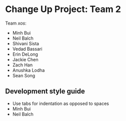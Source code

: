 # Change Up Project: Team 2

Team *xos*:

- Minh Bui
- Neil Balch
- Shivani Sista
- Vedad Bassari
- Erin DeLong
- Jackie Chen
- Zach Han
- Anushka Lodha
- Sean Song

## Development style guide

- Use tabs for indentation as opposed to spaces
- Minh Bui
- Neil Balch
